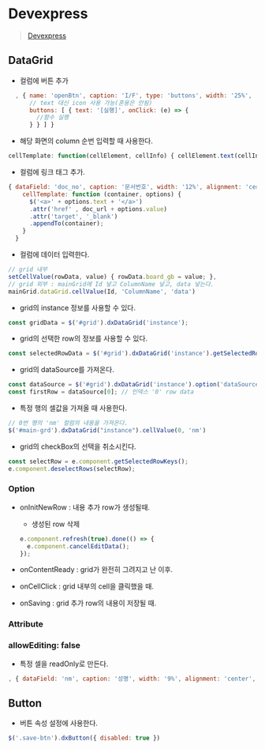 # Devexpress
>[Devexpress](https://www.devexpress.com)

## DataGrid
- 컬럼에 버튼 추가
```javascript
  , { name: 'openBtn', caption: 'I/F', type: 'buttons', width: '25%',
      // text 대신 icon 사용 가능(혼용은 안됨)
      buttons: [ { text: '[실행]', onClick: (e) => {
        //함수 실행
      } } ] }
```
- 해당 화면의 column 순번 입력할 때 사용한다.
```javascript
cellTemplate: function(cellElement, cellInfo) { cellElement.text(cellInfo.row.rowIndex) }
```

- 컬럼에 링크 태그 추가.
```javascript
{ dataField: 'doc_no', caption: '문서번호', width: '12%', alignment: 'center', allowEditing: false,
    cellTemplate: function (container, options) {
      $('<a>' + options.text + '</a>')
      .attr('href' , doc_url + options.value)
      .attr('target', '_blank')
      .appendTo(container);
    }
  }
```

- 컬럼에 데이터 입력한다.
```javascript
// grid 내부
setCellValue(rowData, value) { rowData.board_gb = value; },
// grid 외부 : mainGrid에 Id 넣고 ColumnName 넣고, data 넣는다.
mainGrid.dataGrid.cellValue(Id, 'ColumnName', 'data')
```

- grid의 instance 정보를 사용할 수 있다.
```javascript
const gridData = $('#grid').dxDataGrid('instance');
```

- grid의 선택한 row의 정보를 사용할 수 있다.
```javascript
const selectedRowData = $('#grid').dxDataGrid('instance').getSelectedRowsData();
```

- grid의 dataSource를 가져온다.
```javascript
const dataSource = $('#grid').dxDataGrid('instance').option('dataSource');
const firstRow = dataSource[0]; // 인덱스 '0' row data
```

- 특정 행의 셀값을 가져올 때 사용한다.
```javascript
// 0번 행의 'nm' 컬럼의 내용을 가져온다.
$('#main-grd').dxDataGrid("instance").cellValue(0, 'nm')
```

- grid의 checkBox의 선택을 취소시킨다.
```javascript
const selectRow = e.component.getSelectedRowKeys();
e.component.deselectRows(selectRow);
```

### Option
- onInitNewRow : 내용 추가 row가 생성될때.
  - 생성된 row 삭제
  ```javascript
  e.component.refresh(true).done(() => {
    e.component.cancelEditData();
  });
  ```

- onContentReady : grid가 완전히 그려지고 난 이후.

- onCellClick : grid 내부의 cell을 클릭했을 때.

- onSaving : grid 추가 row의 내용이 저장될 때.

### Attribute
### allowEditing: false
- 특정 셀을 readOnly로 만든다.
```javascript
, { dataField: 'nm', caption: '성명', width: '9%', alignment: 'center', allowEditing: false }
```

## Button
- 버튼 속성 설정에 사용한다.
```javascript
$('.save-btn').dxButton({ disabled: true })
```